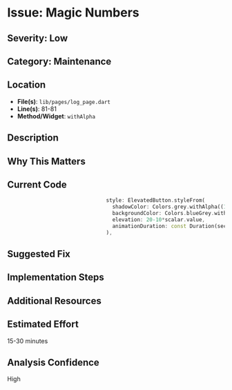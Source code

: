 # Issue: Magic Numbers

## Severity: Low

## Category: Maintenance

## Location
- **File(s)**: `lib/pages/log_page.dart`
- **Line(s)**: 81-81
- **Method/Widget**: `withAlpha`

## Description


## Why This Matters


## Current Code
```dart
                                style: ElevatedButton.styleFrom(
                                  shadowColor: Colors.grey.withAlpha((100+80*scalar.value).toInt()),
                                  backgroundColor: Colors.blueGrey.withAlpha(20),
                                  elevation: 20-10*scalar.value,
                                  animationDuration: const Duration(seconds: 1),
                                ),
```

## Suggested Fix


## Implementation Steps


## Additional Resources


## Estimated Effort
15-30 minutes

## Analysis Confidence
High
